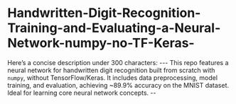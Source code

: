 # Handwritten-Digit-Recognition-Training-and-Evaluating-a-Neural-Network-numpy-no-TF-Keras-
Here’s a concise description under 300 characters:  ---  This repo features a neural network for handwritten digit recognition built from scratch with `numpy`, without TensorFlow/Keras. It includes data preprocessing, model training, and evaluation, achieving ~89.9% accuracy on the MNIST dataset. Ideal for learning core neural network concepts.  --
